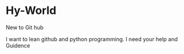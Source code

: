 # Hy-World
New to Git hub

I want to lean github and python programming. 
I need your help and Guidence 

